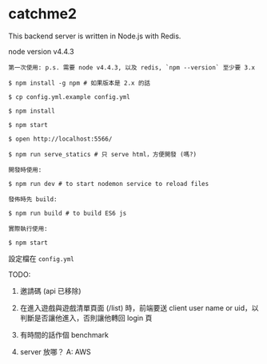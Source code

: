 # catchme2

This backend server is written in Node.js with Redis.

node version v4.4.3

```
第一次使用: p.s. 需要 node v4.4.3, 以及 redis, `npm --version` 至少要 3.x

$ npm install -g npm # 如果版本是 2.x 的話

$ cp config.yml.example config.yml

$ npm install

$ npm start

$ open http://localhost:5566/

$ npm run serve_statics # 只 serve html，方便開發 (嗎?)

開發時使用:

$ npm run dev # to start nodemon service to reload files

發佈時先 build:

$ npm run build # to build ES6 js

實際執行使用:

$ npm start
```

設定檔在 `config.yml`

TODO:

1. 邀請碼 (api 已移除)

2. 在進入遊戲與遊戲清單頁面 (/list) 時，前端要送 client user name or uid，以判斷是否讓他進入，否則讓他轉回 login 頁

3. 有時間的話作個 benchmark

4. server 放哪？ A: AWS
